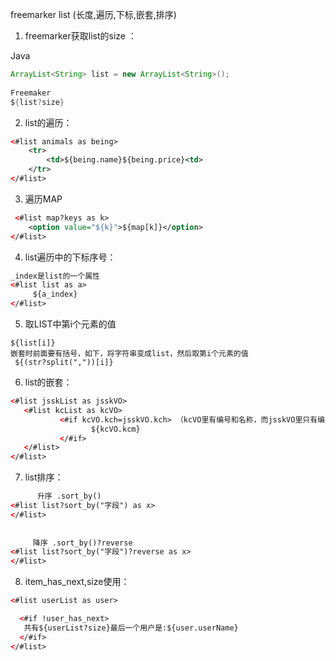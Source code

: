 freemarker list (长度,遍历,下标,嵌套,排序)
1. freemarker获取list的size ：
 
Java
```Java
ArrayList<String> list = new ArrayList<String>();
 
Freemaker
${list?size}
```

2. list的遍历：
```xml
<#list animals as being>
    <tr>
        <td>${being.name}${being.price}<td>
    </tr>
</#list>
```

3. 遍历MAP 
```xml
 <#list map?keys as k>
    <option value="${k}">${map[k]}</option>
</#list>
```
 
4. list遍历中的下标序号：
```xml
_index是list的一个属性
<#list list as a>
     ${a_index}
</#list> 
```
5. 取LIST中第i个元素的值
```
${list[i]} 
嵌套时前面要有括号，如下，将字符串变成list，然后取第i个元素的值
 ${(str?split(","))[i]} 
```
 
6. list的嵌套：
```xml
<#list jsskList as jsskVO>
   <#list kcList as kcVO>
           <#if kcVO.kch=jsskVO.kch> （kcVO里有编号和名称，而jsskVO里只有编号）
                  ${kcVO.kcm} 
           </#if>
   </#list>
</#list>
```
 
7. list排序：
```xml
      升序 .sort_by()
<#list list?sort_by("字段") as x>
</#list>
 
 
     降序 .sort_by()?reverse
<#list list?sort_by("字段")?reverse as x> 
</#list>
```

8. item_has_next,size使用：
```xml
<#list userList as user>

  <#if !user_has_next>
   共有${userList?size}最后一个用户是:${user.userName}
  </#if>
</#list>
```
